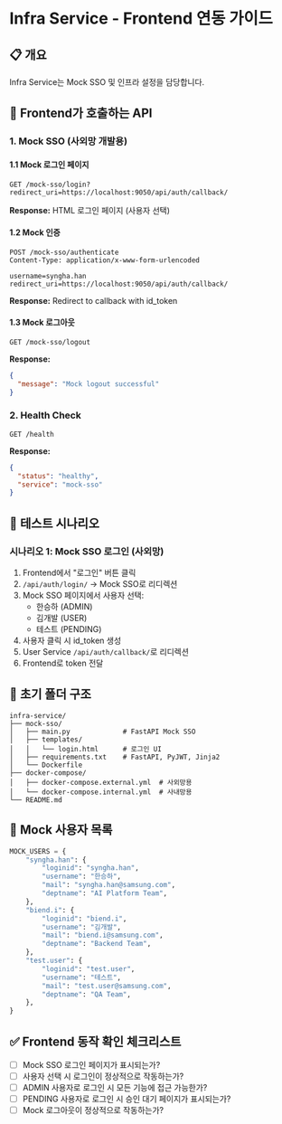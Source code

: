 # Infra Service - Frontend 연동 가이드

## 📋 개요

Infra Service는 Mock SSO 및 인프라 설정을 담당합니다.

## 🔗 Frontend가 호출하는 API

### 1. Mock SSO (사외망 개발용)

#### 1.1 Mock 로그인 페이지
```
GET /mock-sso/login?redirect_uri=https://localhost:9050/api/auth/callback/
```

**Response:** HTML 로그인 페이지 (사용자 선택)

#### 1.2 Mock 인증
```
POST /mock-sso/authenticate
Content-Type: application/x-www-form-urlencoded

username=syngha.han
redirect_uri=https://localhost:9050/api/auth/callback/
```

**Response:** Redirect to callback with id_token

#### 1.3 Mock 로그아웃
```
GET /mock-sso/logout
```

**Response:**
```json
{
  "message": "Mock logout successful"
}
```

### 2. Health Check

```
GET /health
```

**Response:**
```json
{
  "status": "healthy",
  "service": "mock-sso"
}
```

## 🧪 테스트 시나리오

### 시나리오 1: Mock SSO 로그인 (사외망)
1. Frontend에서 "로그인" 버튼 클릭
2. `/api/auth/login/` → Mock SSO로 리디렉션
3. Mock SSO 페이지에서 사용자 선택:
   - 한승하 (ADMIN)
   - 김개발 (USER)
   - 테스트 (PENDING)
4. 사용자 클릭 시 id_token 생성
5. User Service `/api/auth/callback/`로 리디렉션
6. Frontend로 token 전달

## 📁 초기 폴더 구조

```
infra-service/
├── mock-sso/
│   ├── main.py             # FastAPI Mock SSO
│   ├── templates/
│   │   └── login.html      # 로그인 UI
│   ├── requirements.txt    # FastAPI, PyJWT, Jinja2
│   └── Dockerfile
├── docker-compose/
│   ├── docker-compose.external.yml  # 사외망용
│   └── docker-compose.internal.yml  # 사내망용
└── README.md
```

## 🔑 Mock 사용자 목록

```python
MOCK_USERS = {
    "syngha.han": {
        "loginid": "syngha.han",
        "username": "한승하",
        "mail": "syngha.han@samsung.com",
        "deptname": "AI Platform Team",
    },
    "biend.i": {
        "loginid": "biend.i",
        "username": "김개발",
        "mail": "biend.i@samsung.com",
        "deptname": "Backend Team",
    },
    "test.user": {
        "loginid": "test.user",
        "username": "테스트",
        "mail": "test.user@samsung.com",
        "deptname": "QA Team",
    },
}
```

## ✅ Frontend 동작 확인 체크리스트

- [ ] Mock SSO 로그인 페이지가 표시되는가?
- [ ] 사용자 선택 시 로그인이 정상적으로 작동하는가?
- [ ] ADMIN 사용자로 로그인 시 모든 기능에 접근 가능한가?
- [ ] PENDING 사용자로 로그인 시 승인 대기 페이지가 표시되는가?
- [ ] Mock 로그아웃이 정상적으로 작동하는가?
